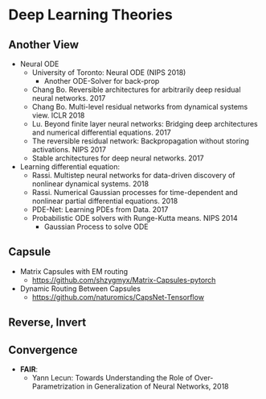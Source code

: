 # Deep Learning Theories

## Another View
- Neural ODE
	- University of Toronto: Neural ODE (NIPS 2018)
		- Another ODE-Solver for back-prop
	- Chang Bo. Reversible architectures for arbitrarily deep residual neural networks. 2017
	- Chang Bo. Multi-level residual networks from dynamical systems view. ICLR 2018
	- Lu. Beyond finite layer neural networks: Bridging deep architectures and numerical differential equations. 2017
	- The reversible residual network: Backpropagation without storing activations. NIPS 2017
	- Stable architectures for deep neural networks. 2017
- Learning differential equation:
	- Rassi. Multistep neural networks for data-driven discovery of nonlinear dynamical systems. 2018
	- Rassi. Numerical Gaussian processes for time-dependent and nonlinear partial differential equations. 2018
	- PDE-Net: Learning PDEs from Data. 2017
	- Probabilistic ODE solvers with Runge-Kutta means. NIPS 2014
		- Gaussian Process to solve ODE

## Capsule
- Matrix Capsules with EM routing
	- https://github.com/shzygmyx/Matrix-Capsules-pytorch
- Dynamic Routing Between Capsules
	- https://github.com/naturomics/CapsNet-Tensorflow

## Reverse, Invert

## Convergence
- **FAIR**:
	- Yann Lecun: Towards Understanding the Role of Over-Parametrization in Generalization of Neural Networks, 2018